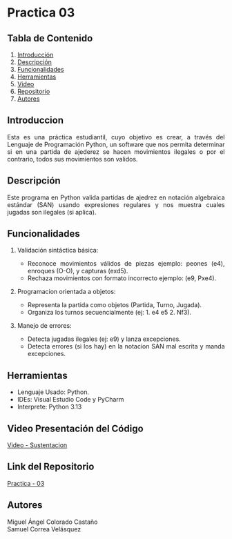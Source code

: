 # Practica 03
## Tabla de Contenido
1. [Introducción](#introducción)
2. [Descripción](#descripción)
3. [Funcionalidades](#funcionalidades)
4. [Herramientas](#herramientas)
5. [Video](#video-presentación-del-código)
6. [Repositorio](#link-del-repositorio)
7. [Autores](#autores)

## Introduccion
<div style = "text-align: justify;">
Esta es una práctica estudiantil, cuyo objetivo es crear, a través del Lenguaje de Programación Python, un software que nos permita determinar si en una partida de ajederez se hacen movimientos ilegales o por el contrario, todos sus movimientos son validos.

## Descripción
Este programa en Python valida partidas de ajedrez en notación algebraica estándar (SAN) usando expresiones regulares y nos muestra cuales jugadas son ilegales (si aplica).

## Funcionalidades

1. Validación sintáctica básica:
   - Reconoce movimientos válidos de piezas ejemplo: peones (e4), enroques (O-O), y capturas (exd5).
   - Rechaza movimientos con formato incorrecto ejemplo: (e9, Pxe4).
   
2. Programacion orientada a objetos:
   - Representa la partida como objetos (Partida, Turno, Jugada).
   - Organiza los turnos secuencialmente (ej: 1. e4 e5 2. Nf3).

3. Manejo de errores:

   - Detecta jugadas ilegales (ej: e9) y lanza excepciones.
   - Detecta errores (si los hay) en la notacion SAN mal escrita y manda excepciones.


## Herramientas

- Lenguaje Usado: Python.
- IDEs: Visual Estudio Code y PyCharm
- Interprete: Python 3.13


## Video Presentación del Código
[Video - Sustentacion]()

## Link del Repositorio
[Practica - 03](https://github.com/migueCOLORADO/Practica-03.git)

## Autores
Miguel Ángel Colorado Castaño <br>
Samuel Correa Velásquez
</div>

